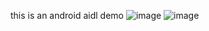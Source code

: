 this is an android aidl demo
![image](https://github.com/jacky1234/Jack_Aidl_demo/srcfolder/demo.gif)
![image](https://github.com/jacky1234/Jack_Aidl_demo/srcfolder/icon.jpg)
